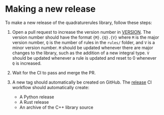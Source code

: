# Making a new release

To make a new release of the quadraturerules library, follow these steps:

1. Open a pull request to increase the version number in [VERSION](VERSION). The version number should have the format `{M}.{Q}.{V}`
   where `M` is the major version number, `Q` is the number of rules in the `rules/` folder, and `V` is a minor version number.
   `M` should be updated whenever there are major changes to the library, such as the addition of a new integral type.
   `V` should be updated whenever a rule is updated and reset to 0 whenever `Q` is increased.

2. Wait for the CI to pass and merge the PR.

3. A new tag should automatically be created on GitHub.
   The [release](https://github.com/quadraturerules/quadraturerules/actions/workflows/release.yml) CI workflow should automatically create:

   - A Python release
   - A Rust release
   - An archive of the C++ library source

